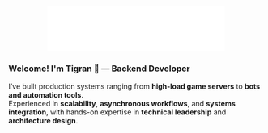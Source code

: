 <p align="center">
  <img src="assets/logo.svg" alt="tigdav Logo" width="350"/>
</p>

### Welcome! I'm Tigran 👋 — Backend Developer

I’ve built production systems ranging from **high-load game servers** to **bots and automation tools**.  
Experienced in **scalability**, **asynchronous workflows**, and **systems integration**,
with hands-on expertise in **technical leadership** and **architecture design**.